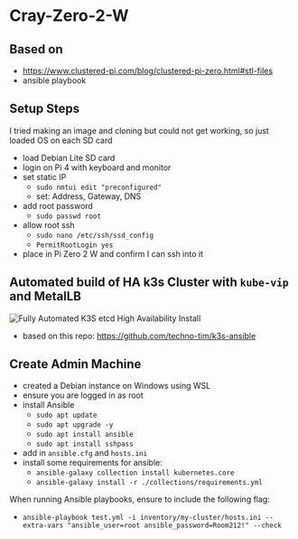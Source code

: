 # Cray-Zero-2-W

## Based on
- https://www.clustered-pi.com/blog/clustered-pi-zero.html#stl-files
- ansible playbook

## Setup Steps

I tried making an image and cloning but could not get working, so just loaded OS on each SD card
- load Debian Lite SD card
- login on Pi 4 with keyboard and monitor
- set static IP
  - `sudo nmtui edit "preconfigured"`
  - set: Address, Gateway, DNS
- add root password
  - `sudo passwd root`
- allow root ssh
  - `sudo nano /etc/ssh/ssd_config`
  - `PermitRootLogin yes`
- place in Pi Zero 2 W and confirm I can ssh into it

## Automated build of HA k3s Cluster with `kube-vip` and MetalLB

![Fully Automated K3S etcd High Availability Install](https://img.youtube.com/vi/CbkEWcUZ7zM/0.jpg)

- based on this repo: https://github.com/techno-tim/k3s-ansible


## Create Admin Machine
- created a Debian instance on Windows using WSL
- ensure you are logged in as root
- install Ansible
  - `sudo apt update`
  - `sudo apt upgrade -y`
  - `sudo apt install ansible`
  - `sudo apt install sshpass`
- add in `ansible.cfg` and `hosts.ini`
- install some requirements for ansible:
  - `ansible-galaxy collection install kubernetes.core`
  - `ansible-galaxy install -r ./collections/requirements.yml`

When running Ansible playbooks, ensure to include the following flag:
- `ansible-playbook test.yml -i inventory/my-cluster/hosts.ini --extra-vars "ansible_user=root ansible_password=Room212!" --check`